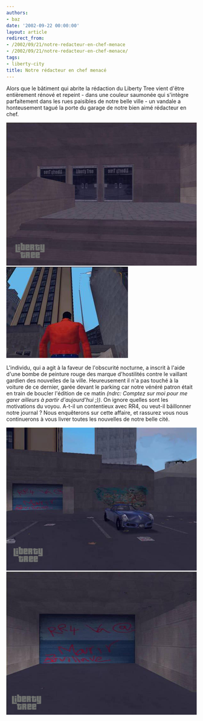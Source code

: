 ```yaml
---
authors:
- baz
date: '2002-09-22 00:00:00'
layout: article
redirect_from:
- /2002/09/21/notre-redacteur-en-chef-menace
- /2002/09/21/notre-redacteur-en-chef-menace/
tags:
- liberty-city
title: Notre rédacteur en chef menacé
---
```



Alors que le bâtiment qui abrite la rédaction du Liberty Tree vient d'être entièrement rénové et repeint - dans une couleur saumonée qui s'intègre parfaitement dans les rues paisibles de notre belle ville - un vandale a honteusement tagué la porte du garage de notre bien aimé rédacteur en chef.

![](/content/images/v1/user1/rr41.jpg)
![](/content/images/v1/user1/rr42.jpg)

L'individu, qui a agit à la faveur de l'obscurité nocturne, a inscrit à l'aide d'une bombe de peinture rouge des marque d'hostilités contre le vaillant gardien des nouvelles de la ville. Heureusement il n'a pas touché à la voiture de ce dernier, garée devant le parking car notre vénéré patron était en train de boucler l'édition de ce matin _(ndrc: Comptez sur moi pour me garer ailleurs à partir d'aujourd'hui ;))_. On ignore quelles sont les motivations du voyou. A-t-il un contentieux avec RR4, ou veut-il bâillonner notre journal ? Nous enquêterons sur cette affaire, et rassurez vous nous continuerons à vous livrer toutes les nouvelles de notre belle cité.

![](/content/images/v1/user1/rr43.jpg)
![](/content/images/v1/user1/rr44.jpg)
